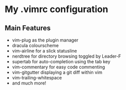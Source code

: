# My .vimrc configuration

## Main Features
* vim-plug as the plugin manager
* dracula colourscheme
* vim-airline for a slick statusline
* nerdtree for directory browsing toggled by Leader-F
* supertab for auto-completion using the tab key
* vim-commentary for easy code commenting
* vim-gitgutter displaying a git diff within vim
* vim-trailing-whitespace
* and much more!

